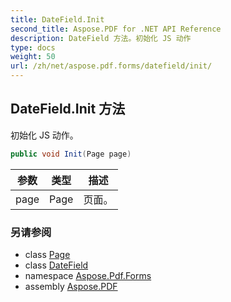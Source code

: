 ```yaml
---
title: DateField.Init
second_title: Aspose.PDF for .NET API Reference
description: DateField 方法。初始化 JS 动作
type: docs
weight: 50
url: /zh/net/aspose.pdf.forms/datefield/init/
---
```

## DateField.Init 方法

初始化 JS 动作。

```csharp
public void Init(Page page)
```

| 参数 | 类型 | 描述 |
| --- | --- | --- |
| page | Page | 页面。 |

### 另请参阅

* class [Page](../../../aspose.pdf/page/)
* class [DateField](../)
* namespace [Aspose.Pdf.Forms](../../../aspose.pdf.forms/)
* assembly [Aspose.PDF](../../../)